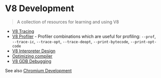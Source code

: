 # V8 Development

> A collection of resources for learning and using V8

- [V8 Tracing](https://github.com/v8/v8/wiki/Tracing-V8)
- [V8 Profiler](https://github.com/v8/v8/wiki/V8-Profiler) - Profiler combinations which are useful for profiling: `--prof`, `--trace-ic`, `--trace-opt`, `--trace-deopt`, `--print-bytecode`, `--print-opt-code`
- [V8 Interpreter Design](https://docs.google.com/document/d/11T2CRex9hXxoJwbYqVQ32yIPMh0uouUZLdyrtmMoL44/edit?ts=56f27d9d#heading=h.6jz9dj3bnr8t)
- [Optimizing compiler](https://github.com/v8/v8/wiki/TurboFan)
- [V8 GDB Debugging](https://github.com/v8/v8/wiki/GDB-JIT-Interface)

See also [Chromium Development](chromium-development.md)
